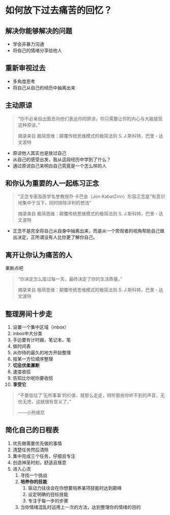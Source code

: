 # 如何放下过去痛苦的回忆？

## 解决你能够解决的问题

- 学会非暴力沟通
- 将自己的情绪分享给他人



## 重新审视过去

- 多角度思考
- 将自己从自己的经历中抽离出来



## 主动原谅

> “你不必亲自出面去向他们表达你的原谅，你只需要让你的内心与大脑接受这种原谅。”
>
> 摘录来自
> 极简思维：颠覆传统思维模式的极简法则
> S. J.斯科特，巴里・达文波特

- 原谅他人其实也是放过自己
- 从自己的感受出发，我从这段经历中学到了什么？
- 通过原谅自己来明白自己究竟是一个怎么样的人



## 和你认为重要的人一起练习正念

> “正念专家及医学名誉教授乔·卡巴金（Jon KabatZinn）形容正念是“有意识地集中于当下，同时排除评判的想法”
>
> 摘录来自
> 极简思维：颠覆传统思维模式的极简法则
> S. J.斯科特，巴里・达文波特

- 正念不是完全将自己从自身中抽离出来，而是从一个旁观者的视角帮助自己做出决定，正所谓没有人比你更了解你自己。





## 离开让你认为痛苦的人

果断点吧



> “你决定怎么度过每一天，最终决定了你的生活质量。”
>
> 摘录来自
> 极简思维：颠覆传统思维模式的极简法则
> S. J.斯科特，巴里・达文波特



## 整理房间十步走

1. 设置一个集中区域（inbox）
2. inbox中大分类
3. 手边要有计时器，笔记本，笔
4. 做时间表
5. 从你待的最久的地方开始整理
6. 按某一方位顺序整理
7. **切忌优柔寡断**
8. 速度收拾
9. 告知比尔呢你要收拾
10. **享受它**



> “不要低估了‘无所事事’的价值，就那么走走，倾听那些你听不到的声音，无忧无虑，这就很有意义了。”
>
>   ——小熊维尼





## 简化自己的日程表

1. 优先做需要优先做的事情
2. 清楚任务然后清除
3. 集中完成三个任务，仔细且专注
4. 创造神圣时刻，舒适且惬意
5. 进入心流
   1. 寻找一个挑战
   2. **培养你的技能**
      1. 驱动力往往会在你想要培养某项技能时达到巅峰
      2. 设定明确的目标技能
      3. 专注于每一步的步骤
   3. 当你情绪混乱时运用上一次的方法，达到整理你的情绪的目的
